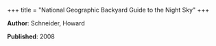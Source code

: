 +++
title = "National Geographic Backyard Guide to the Night Sky"
+++



**Author**: Schneider, Howard

**Published**: 2008
